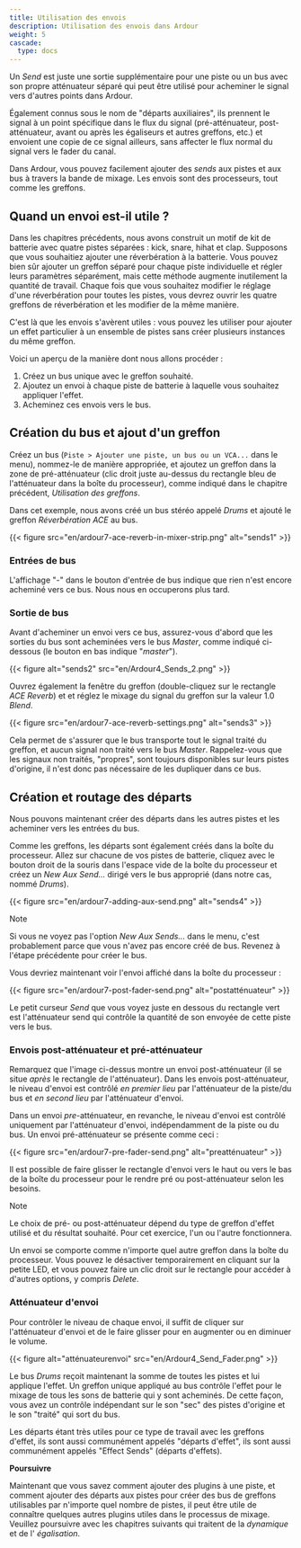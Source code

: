 ```yaml
---
title: Utilisation des envois
description: Utilisation des envois dans Ardour
weight: 5
cascade:
  type: docs
---
```


Un _Send_ est juste une sortie supplémentaire pour une piste ou un bus avec son propre atténuateur séparé qui peut être utilisé pour acheminer le signal vers d'autres points dans Ardour.

Également connus sous le nom de "départs auxiliaires", ils prennent le signal à un point spécifique dans le flux du signal (pré-atténuateur, post-atténuateur, avant ou après les égaliseurs et autres greffons, etc.) et envoient une copie de ce signal ailleurs, sans affecter le flux normal du signal vers le fader du canal.

Dans Ardour, vous pouvez facilement ajouter des _sends_ aux pistes et aux bus à travers la bande de mixage. Les envois sont des processeurs, tout comme les greffons.

## Quand un envoi est-il utile ?

Dans les chapitres précédents, nous avons construit un motif de kit de batterie avec quatre pistes séparées : kick, snare, hihat et clap. Supposons que vous souhaitiez ajouter une réverbération à la batterie. Vous pouvez bien sûr ajouter un greffon séparé pour chaque piste individuelle et régler leurs paramètres séparément, mais cette méthode augmente inutilement la quantité de travail. Chaque fois que vous souhaitez modifier le réglage d'une réverbération pour toutes les pistes, vous devrez ouvrir les quatre greffons de réverbération et les modifier de la même manière.

C'est là que les envois s'avèrent utiles : vous pouvez les utiliser pour ajouter un effet particulier à un ensemble de pistes sans créer plusieurs instances du même greffon.

Voici un aperçu de la manière dont nous allons procéder :

1. Créez un bus unique avec le greffon souhaité.
2. Ajoutez un envoi à chaque piste de batterie à laquelle vous souhaitez appliquer l'effet.
3. Acheminez ces envois vers le bus.

## Création du bus et ajout d'un greffon

Créez un bus (`Piste > Ajouter une piste, un bus ou un VCA...` dans le menu), nommez-le de manière appropriée, et ajoutez un greffon dans la zone de pré-atténuateur (clic droit juste au-dessus du rectangle bleu de l'atténuateur dans la boîte du processeur), comme indiqué dans le chapitre précédent, _Utilisation des greffons_.

Dans cet exemple, nous avons créé un bus stéréo appelé _Drums_ et ajouté le greffon
_Réverbération ACE_ au bus.

{{< figure src="en/ardour7-ace-reverb-in-mixer-strip.png" alt="sends1" >}}

### Entrées de bus

L'affichage "-" dans le bouton d'entrée de bus indique que rien n'est encore acheminé vers ce bus. Nous nous en occuperons plus tard.

### Sortie de bus

Avant d'acheminer un envoi vers ce bus, assurez-vous d'abord que les sorties du bus sont acheminées vers le bus _Master_, comme indiqué ci-dessous (le bouton en bas indique "*master*").

{{< figure alt="sends2" src="en/Ardour4_Sends_2.png" >}} 

Ouvrez également la fenêtre du greffon (double-cliquez sur le rectangle _ACE Reverb_) et
et réglez le mixage du signal du greffon sur la valeur 1.0 _Blend_.

{{< figure src="en/ardour7-ace-reverb-settings.png" alt="sends3" >}}

Cela permet de s'assurer que le bus transporte tout le signal traité du greffon, et aucun signal non traité vers le bus _Master_. Rappelez-vous que les signaux non traités, "propres", sont toujours disponibles sur leurs pistes d'origine, il n'est donc pas nécessaire de les dupliquer dans ce bus.

## Création et routage des départs

Nous pouvons maintenant créer des départs dans les autres pistes et les acheminer vers les entrées du bus.

Comme les greffons, les départs sont également créés dans la boîte du processeur. Allez sur chacune de vos pistes de batterie, cliquez avec le bouton droit de la souris dans l'espace vide de la boîte du processeur et créez un _New Aux Send..._ dirigé vers le bus approprié (dans notre cas, nommé _Drums_).

{{< figure src="en/ardour7-adding-aux-send.png" alt="sends4" >}}

> [!NOTE]
> Si vous ne voyez pas l'option _New Aux Sends..._ dans le menu, c'est probablement parce que vous n'avez pas encore créé de bus. Revenez à l'étape précédente pour créer le bus.

Vous devriez maintenant voir l'envoi affiché dans la boîte du processeur :

{{< figure src="en/ardour7-post-fader-send.png" alt="postatténuateur" >}}

Le petit curseur _Send_ que vous voyez juste en dessous du rectangle vert est l'atténuateur send qui contrôle la quantité de son envoyée de cette piste vers le bus.

### Envois post-atténuateur et pré-atténuateur

Remarquez que l'image ci-dessus montre un envoi post-atténuateur (il se situe _après_ le rectangle de l'atténuateur). Dans les envois post-atténuateur, le niveau d'envoi est contrôlé _en premier lieu_ par l'atténuateur de la piste/du bus et _en second lieu_ par l'atténuateur d'envoi.

Dans un envoi _pre_-atténuateur, en revanche, le niveau d'envoi est contrôlé uniquement par l'atténuateur d'envoi, indépendamment de la piste ou du bus. Un envoi pré-atténuateur se présente comme ceci :

{{< figure src="en/ardour7-pre-fader-send.png" alt="preatténuateur" >}}

Il est possible de faire glisser le rectangle d'envoi vers le haut ou vers le bas de la boîte du processeur pour le rendre pré ou post-atténuateur selon les besoins.

> [!NOTE]
> Le choix de pré- ou post-atténuateur dépend du type de greffon d'effet utilisé et du résultat souhaité. Pour cet exercice, l'un ou l'autre fonctionnera.

Un envoi se comporte comme n'importe quel autre greffon dans la boîte du processeur. Vous pouvez le désactiver temporairement en cliquant sur la petite LED, et vous pouvez faire un clic droit sur le rectangle pour accéder à d'autres options, y compris _Delete_.

### Atténuateur d'envoi

Pour contrôler le niveau de chaque envoi, il suffit de cliquer sur l'atténuateur d'envoi et de le faire glisser pour en augmenter ou en diminuer le volume.

{{< figure alt="atténuateurenvoi" src="en/Ardour4_Send_Fader.png" >}} 

Le bus _Drums_ reçoit maintenant la somme de toutes les pistes et lui applique l'effet. Un greffon unique appliqué au bus contrôle l'effet pour le mixage de tous les sons de batterie qui y sont acheminés. De cette façon, vous avez un contrôle indépendant sur le son "sec" des pistes d'origine et le son "traité" qui sort du bus. 

Les départs étant très utiles pour ce type de travail avec les greffons d'effet, ils sont aussi communément appelés "départs d'effet", ils sont aussi communément appelés "Effect Sends" (départs d'effets).

**Poursuivre**

Maintenant que vous savez comment ajouter des plugins à une piste, et comment ajouter des départs aux pistes pour créer des bus de greffons utilisables par n'importe quel nombre de pistes, il peut être utile de connaître quelques autres plugins utiles dans le processus de mixage.
Veuillez poursuivre avec les chapitres suivants qui traitent de la _dynamique_ et de l' _égalisation_.